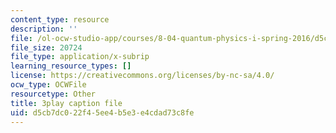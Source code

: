 ```yaml
---
content_type: resource
description: ''
file: /ol-ocw-studio-app/courses/8-04-quantum-physics-i-spring-2016/d5cb7dc022f45ee4b5e3e4cdad73c8fe_WR88_Vzfcx4.vtt
file_size: 20724
file_type: application/x-subrip
learning_resource_types: []
license: https://creativecommons.org/licenses/by-nc-sa/4.0/
ocw_type: OCWFile
resourcetype: Other
title: 3play caption file
uid: d5cb7dc0-22f4-5ee4-b5e3-e4cdad73c8fe
---
```

